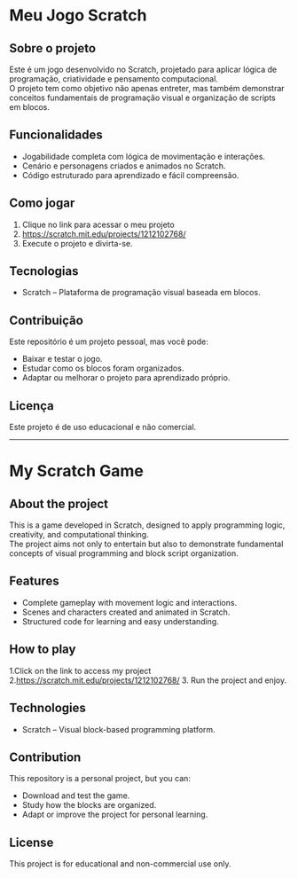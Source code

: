 # Meu Jogo Scratch

## Sobre o projeto
Este é um jogo desenvolvido no Scratch, projetado para aplicar lógica de programação, criatividade e pensamento computacional.  
O projeto tem como objetivo não apenas entreter, mas também demonstrar conceitos fundamentais de programação visual e organização de scripts em blocos.

## Funcionalidades
- Jogabilidade completa com lógica de movimentação e interações.
- Cenário e personagens criados e animados no Scratch.
- Código estruturado para aprendizado e fácil compreensão.

## Como jogar
1. Clique no link para acessar o meu projeto
2. https://scratch.mit.edu/projects/1212102768/
3. Execute o projeto e divirta-se.

## Tecnologias
- Scratch – Plataforma de programação visual baseada em blocos.

## Contribuição
Este repositório é um projeto pessoal, mas você pode:
- Baixar e testar o jogo.
- Estudar como os blocos foram organizados.
- Adaptar ou melhorar o projeto para aprendizado próprio.

## Licença
Este projeto é de uso educacional e não comercial.

---

# My Scratch Game

## About the project
This is a game developed in Scratch, designed to apply programming logic, creativity, and computational thinking.  
The project aims not only to entertain but also to demonstrate fundamental concepts of visual programming and block script organization.

## Features
- Complete gameplay with movement logic and interactions.
- Scenes and characters created and animated in Scratch.
- Structured code for learning and easy understanding.

## How to play
1.Click on the link to access my project
2.https://scratch.mit.edu/projects/1212102768/
3. Run the project and enjoy.

## Technologies
- Scratch – Visual block-based programming platform.

## Contribution
This repository is a personal project, but you can:
- Download and test the game.
- Study how the blocks are organized.
- Adapt or improve the project for personal learning.

## License
This project is for educational and non-commercial use only.
